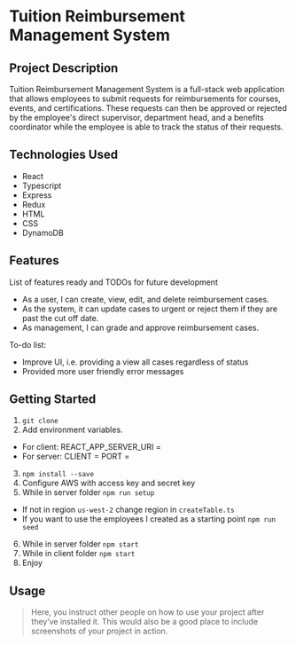 # Tuition Reimbursement Management System

## Project Description

Tuition Reimbursement Management System is a full-stack web application that allows employees to submit requests for reimbursements for courses, events, and certifications. These requests can then be approved or rejected by the employee's direct supervisor, department head, and a benefits coordinator while the employee is able to track the status of their requests.

## Technologies Used

* React
* Typescript 
* Express
* Redux
* HTML
* CSS
* DynamoDB

## Features

List of features ready and TODOs for future development
* As a user, I can create, view, edit, and delete reimbursement cases.
* As the system, it can update cases to urgent or reject them if they are past the cut off date.
* As management, I can grade and approve reimbursement cases.

To-do list:
* Improve UI, i.e. providing a view all cases regardless of status
* Provided more user friendly error messages

## Getting Started
   
1. `git clone`
2. Add environment variables. 
  - For client: REACT_APP_SERVER_URI = <URI server is running on>
  - For server: CLIENT = <URI client is running on>
                PORT = <Port you want the server to run on>
3. `npm install --save`
4. Configure AWS with access key and secret key
5. While in server folder `npm run setup`
  - If not in region `us-west-2` change region in `createTable.ts`
  - If you want to use the employees I created as a starting point `npm run seed`
6. While in server folder `npm start`
7. While in client folder `npm start`
8. Enjoy

## Usage

> Here, you instruct other people on how to use your project after they’ve installed it. This would also be a good place to include screenshots of your project in action.

